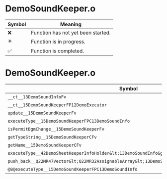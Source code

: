 # DemoSoundKeeper.o
| Symbol | Meaning 
| ------------- | ------------- 
| :x: | Function has not yet been started. 
| :eight_pointed_black_star: | Function is in progress. 
| :white_check_mark: | Function is completed. 


# DemoSoundKeeper.o
| Symbol | Decompiled? |
| ------------- | ------------- |
| `__ct__13DemoSoundInfoFv` | :x: |
| `__ct__15DemoSoundKeeperFP12DemoExecutor` | :x: |
| `update__15DemoSoundKeeperFv` | :x: |
| `executeType__15DemoSoundKeeperFPC13DemoSoundInfo` | :x: |
| `isPermitBgmChange__15DemoSoundKeeperFv` | :x: |
| `getTypeString__15DemoSoundKeeperCFv` | :x: |
| `getName__15DemoSoundKeeperCFv` | :x: |
| `executeType__42DemoSheetKeeperInfoHolder&lt;13DemoSoundInfo&gt;FPC13DemoSoundInfo` | :x: |
| `push_back__Q22MR47Vector&lt;Q22MR32AssignableArray&lt;13DemoSoundInfo&gt;&gt;FRC13DemoSoundInfo` | :x: |
| `@8@executeType__15DemoSoundKeeperFPC13DemoSoundInfo` | :x: |

